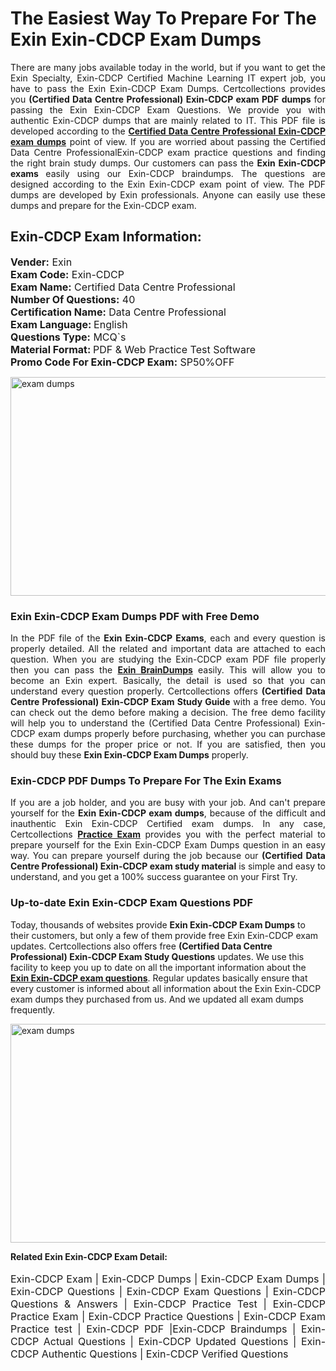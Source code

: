<h1>The Easiest Way To Prepare For The Exin Exin-CDCP Exam Dumps</h1> <p style="text-align:justify">There are many jobs available today in the world, but if you want to get the Exin Specialty, Exin-CDCP Certified Machine Learning IT expert job, you have to pass the Exin Exin-CDCP Exam Dumps. Certcollections provides you <strong>(Certified Data Centre Professional) Exin-CDCP exam PDF dumps</strong> for passing the Exin Exin-CDCP Exam Questions. We provide you with authentic Exin-CDCP dumps that are mainly related to IT. This PDF file is developed according to the <a href="https://www.certsofficial.com/exin/exin-cdcp-questions"><strong>Certified Data Centre Professional Exin-CDCP exam dumps</strong></a> point of view. If you are worried about passing the Certified Data Centre ProfessionalExin-CDCP exam practice questions and finding the right brain study dumps. Our customers can pass the <strong>Exin Exin-CDCP exams </strong>easily using our Exin-CDCP braindumps. The questions are designed according to the Exin Exin-CDCP exam point of view. The PDF dumps are developed by Exin professionals. Anyone can easily use these dumps and prepare for the Exin-CDCP exam.</p> <h2><strong>Exin-CDCP Exam Information:</strong></h2> <p><span style="font-size:16px"><strong>Vender:</strong> Exin<br /> <strong>Exam Code:</strong> Exin-CDCP<br /> <strong>Exam Name:</strong> Certified Data Centre Professional<br /> <strong>Number Of Questions:</strong> 40<br /> <strong>Certification Name:</strong> Data Centre Professional<br /> <strong>Exam Language: </strong>English<br /> <strong>Questions Type:</strong> MCQ`s<br /> <strong>Material Format: </strong>PDF & Web Practice Test Software<br /> <strong>Promo Code For Exin-CDCP Exam:</strong> SP50%OFF</span></p> <p><a href="https://www.certsofficial.com/exin/exin-cdcp-questions" rel="no-follow"><img alt="exam dumps" src="https://www.certcollections.com/uploads/content/certsofficial.jpg" style="height:350px; width:750px" /></a></p> <h3><strong>Exin Exin-CDCP Exam Dumps PDF with Free Demo</strong></h3> <p style="text-align:justify">In the PDF file of the <strong>Exin Exin-CDCP Exams</strong>, each and every question is properly detailed. All the related and important data are attached to each question. When you are studying the Exin-CDCP exam PDF file properly then you can pass the <a href="https://www.certsofficial.com/exin-dumps"><strong>Exin BrainDumps</strong></a> easily. This will allow you to become an Exin expert. Basically, the detail is used so that you can understand every question properly. Certcollections offers <strong>(Certified Data Centre Professional) Exin-CDCP Exam Study Guide</strong> with a free demo. You can check out the demo before making a decision. The free demo facility will help you to understand the (Certified Data Centre Professional) Exin-CDCP exam dumps properly before purchasing, whether you can purchase these dumps for the proper price or not. If you are satisfied, then you should buy these <strong>Exin Exin-CDCP Exam Dumps</strong> properly.</p> <h3><strong>Exin-CDCP PDF Dumps To Prepare For The Exin Exams</strong></h3> <p style="text-align:justify">If you are a job holder, and you are busy with your job. And can't prepare yourself for the <strong>Exin Exin-CDCP exam dumps</strong>, because of the difficult and inauthentic Exin Exin-CDCP Certified exam dumps. In any case, Certcollections <strong><a href="https://www.certsofficial.com/">Practice Exam</a></strong> provides you with the perfect material to prepare yourself for the Exin Exin-CDCP Exam Dumps question in an easy way. You can prepare yourself during the job because our <strong>(Certified Data Centre Professional) Exin-CDCP exam study material</strong> is simple and easy to understand, and you get a 100% success guarantee on your First Try.</p> <h3><strong>Up-to-date Exin Exin-CDCP Exam Questions PDF</strong></h3> <p>Today, thousands of websites provide <strong>Exin Exin-CDCP Exam Dumps</strong> to their customers, but only a few of them provide free Exin Exin-CDCP exam updates. Certcollections also offers free <strong>(Certified Data Centre Professional) Exin-CDCP Exam Study Questions</strong> updates. We use this facility to keep you up to date on all the important information about the <a href="https://www.certsofficial.com/exin/exin-cdcp-questions"><strong>Exin Exin-CDCP exam questions</strong></a>. Regular updates basically ensure that every customer is informed about all information about the Exin Exin-CDCP exam dumps they purchased from us. And we updated all exam dumps frequently.</p> <p><a href="https://www.certsofficial.com/exin/exin-cdcp-questions"><img alt="exam dumps " src="https://www.certcollections.com/uploads/content/certsofficial2.jpg" style="height:350px; width:750px" /></a></p> <p style="text-align:justify"><span style="font-size:14px"><strong>Related Exin Exin-CDCP Exam Detail:</strong></span><br /> <br /> <span style="font-size:16px">Exin-CDCP Exam | Exin-CDCP Dumps | Exin-CDCP Exam Dumps | Exin-CDCP Questions | Exin-CDCP Exam Questions | Exin-CDCP Questions & Answers | Exin-CDCP Practice Test | Exin-CDCP Practice Exam | Exin-CDCP Practice Questions | Exin-CDCP Exam Practice test | Exin-CDCP PDF |Exin-CDCP Braindumps | Exin-CDCP Actual Questions | Exin-CDCP Updated Questions | Exin-CDCP Authentic Questions | Exin-CDCP Verified Questions</span></p>
